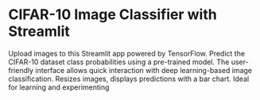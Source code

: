 # CIFAR-10 Image Classifier with Streamlit
Upload images to this Streamlit app powered by TensorFlow. Predict the CIFAR-10 dataset class probabilities using a pre-trained model. The user-friendly interface allows quick interaction with deep learning-based image classification. Resizes images, displays predictions with a bar chart. Ideal for learning and experimenting
